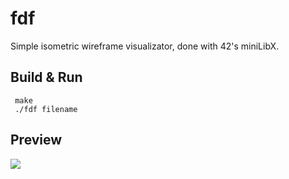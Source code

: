 # fdf

 Simple isometric wireframe visualizator, done with 42's miniLibX.

## Build & Run
```
 make
 ./fdf filename
```

## Preview

![](/preview.gif?raw=true)
